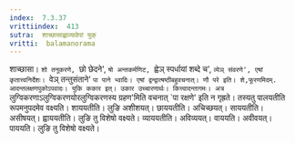 ```yaml
---
index:  7.3.37
vrittiindex:  413
sutra:  शाच्छासाह्वाव्यावेपां युक्
vritti:  balamanorama 
---
```


शाच्छासा। `शो तनूकरणे, `छो छेदने', `षो अन्तकर्मणिट, `ह्वेञ् स्पर्धायां शब्दे च', `व्येञ् संवरणे', एषां कृतात्त्वनिर्देशः। `वेञ् तन्तुसंताने' `पा पाने भ्वादिः। एषां द्वन्द्वात्षष्ठीबहुवचनात्। णौ परे इति। शे,फूरणमिदम्. आदन्तलक्षणपुकोऽपवादः। युकि ककार इत्। उकार उच्चारणार्थः। कित्त्वादन्तागमः। अत्र `लुग्विकरणाऽलुग्विकरणयोरलुग्विकरणस्य ग्रहण'मिति वचनात् `पा रक्षणे' इति न गृह्रते। तस्यतु पालयतीति रूपमनुपदमेव वक्ष्यति। शाययतीति। लुङि अशीशयत्। छाययतीति। अचिच्छयत्। साययतीति। असीषयत्। ह्वाययतीति। लुङि तु विशेषो वक्ष्यते। व्याययतीति। अविव्ययत्। वाययति। अवीवयत्। पाययति। लुङि तु विशेषो वक्ष्यते।

